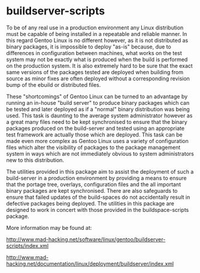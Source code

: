 buildserver-scripts
===================

To be of any real use in a production environment any Linux distribution must be capable of being installed in a repeatable and reliable manner. In this regard Gentoo Linux is no different however, as it is not distributed as binary packages, it is impossible to deploy "as-is" because, due to differences in configuration between machines, what works on the test system may not be exactly what is produced when the build is performed on the production system. It is also extremely hard to be sure that the exact same versions of the packages tested are deployed when building from source as minor fixes are often deployed without a corresponding revision bump of the ebuild or distributed files.

These "shortcomings" of Gentoo Linux can be turned to an advantage by running an in-house "build server" to produce binary packages which can be tested and later deployed as if a "normal" binary distribution was being used. This task is daunting to the average system administrator however as a great many files need to be kept synchronised to ensure that the binary packages produced on the build-server and tested using an appropriate test framework are actually those which are deployed. This task can be made even more complex as Gentoo Linux uses a variety of configuration files which alter the visibility of packages to the package management system in ways which are not immediately obvious to system administrators new to this distribution.

The utilities provided in this package aim to assist the deployment of such a build-server in a production environment by providing a means to ensure that the portage tree, overlays, configuration files and the all important binary packages are kept synchronised. There are also safeguards to ensure that failed updates of the build-spaces do not accidentally result in defective packages being deployed. The utilities in this package are designed to work in concert with those provided in the buildspace-scripts package. 

More information may be found at:

http://www.mad-hacking.net/software/linux/gentoo/buildserver-scripts/index.xml

http://www.mad-hacking.net/documentation/linux/deployment/buildserver/index.xml